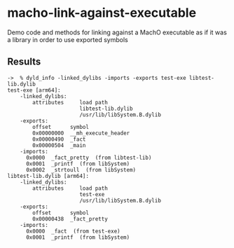 # macho-link-against-executable
Demo code and methods for linking against a MachO executable as if it was a library in order to use exported symbols

## Results

```console
->  % dyld_info -linked_dylibs -imports -exports test-exe libtest-lib.dylib
test-exe [arm64]:
    -linked_dylibs:
        attributes     load path
                       libtest-lib.dylib
                       /usr/lib/libSystem.B.dylib
    -exports:
        offset      symbol
        0x00000000  __mh_execute_header
        0x00000490  _fact
        0x00000504  _main
    -imports:
      0x0000  _fact_pretty  (from libtest-lib)
      0x0001  _printf  (from libSystem)
      0x0002  _strtoull  (from libSystem)
libtest-lib.dylib [arm64]:
    -linked_dylibs:
        attributes     load path
                       test-exe
                       /usr/lib/libSystem.B.dylib
    -exports:
        offset      symbol
        0x00000438  _fact_pretty
    -imports:
      0x0000  _fact  (from test-exe)
      0x0001  _printf  (from libSystem)
```

